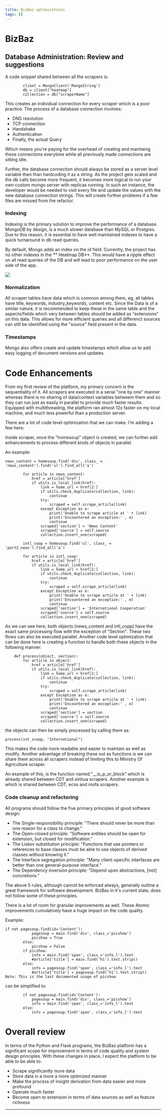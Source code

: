 ```yaml
---
title: BizBaz optimizations
tags: []
---
```


# BizBaz


## Database Administration: Review and suggestions
 
A code snippet shared between all the scrapers is:
```
        client = MongoClient('MongoString')
        db = client["heatmap"]
        collection = db["scraperName"]

```
This creates an individual connection for every scraper which is a poor practice. The process of a database connection involves:
- DNS resolution
- TCP connection
- Handshake
- Authentication
- Finally, the actual Query

Which means you're paying for the overhead of creating and maintaing these connections everytime while all previously made connections are sitting idle. 

Further, the database connection should always be stored as a server level variable then than hardcoding it as a string. As the project gets scaled and the db calls become more frequent, it becomes more logical to run your own custom mongo server with replicas running. In such an instance, the developer would be needed to visit every file and update the values with the new database connection strings. This will create further problems if a few files are missed from the refactor. 

### Indexing 
Indexing is the primary solution to improve the performance of a database. MongoDB by design, is a much slower database than MySQL or Postgres. Due to this reason, it is essential to have well maintained indexes to have a quick turnaround in db read queries.

By default, Mongo adds an index on the id field. Currently, the project has no other indexes in the ** Heatmap DB**. This would have a ripple effect on all read queries of the DB and will lead to poor performance on the user side of the app. 

![](image-krf7jzah.png)

### Normalization

All scraper tables have data which is common among them, eg, all tables have title, keywords, industry_keywords, content etc. Since the Data is of a similar nature, it is recommended to keep these in the same table and the aspects/fields which vary between tables should be added as "extensions" on this data. This allows for more efficient queries and all differenct sources can still be identified using the "source" field present in the data. 

### Timestamps

Mongo also offers create and update timestamps which allow us to add easy logging of document versions and updates.

# Code Enhancements



From my first review of the platform, my primary concern is the sequentiality of it. All scrapers are executed in a serial "one by one" manner whereas there is no sharing of data/context variables betweem them and so they can run just as easily in parallel to provide much faster results. Equipped with multithreading, the platform ran almost 12x faster on my local machine, and much less powerful than a production server. 

There are a lot of code level optimization that we can make. I'm adding a few here: 

Inside scraper, once the "homesoup" object is created, we can further add enhancements to process different kinds of objects in parallel. 

An example:
```
news_content = homesoup.find('div', class_ = 'news_content').find('ul').find_all('a')

        for article in news_content:
            href = article['href']
            if utils.is_local_link(href):
                link = home_url + href[2:]
                if utils.check_duplicate(collection, link):
                    continue
                try:
                    scraped = self.scrape_article(link)
                except Exception as e:
                    print('Unable to scrape article at ' + link)
                    print('Encountered an exception:' , e)
                    continue
                scraped['section'] = 'News Content'
                scraped['source'] = self.source
                collection.insert_one(scraped)
            
        intl_coop = homesoup.find('ul', class_ = 'part2_news').find_all('a')

        for article in intl_coop:
            href = article['href']
            if utils.is_local_link(href):
                link = home_url + href[2:]
                if utils.check_duplicate(collection, link):
                    continue
                try:
                    scraped = self.scrape_article(link)
                except Exception as e:
                    print('Unable to scrape article at ' + link)
                    print('Encountered an exception:' , e)
                    continue
                scraped['section'] = 'International Cooperation'
                scraped['source'] = self.source
                collection.insert_one(scraped)
```

As we can see here, both objects (news_content and intl_copp) have the exact same processing flow with the exception of "Section". These two flows can also be executed parallel. Another code level optimization that can be done here is creating a function to handle both these objects in the following manner:
```
    def process(object, section):
        for article in object:
            href = article['href']
            if utils.is_local_link(href):
                link = home_url + href[2:]
                if utils.check_duplicate(collection, link):
                    continue
                try:
                    scraped = self.scrape_article(link)
                except Exception as e:
                    print('Unable to scrape article at ' + link)
                    print('Encountered an exception:' , e)
                    continue
                scraped['section'] = section
                scraped['source'] = self.source
                collection.insert_one(scraped)
```

the objects can then be simply processed by calling them as:
```
process(int_scoop, "International")
```
This makes the code more readable and easier to maintain as well as modify. Another advantage of breaking these out as functions is we can share them across all scrapers instead of limiting this to Ministry Of Agriculture scraper. 

An example of this, is the function named 
"__is_p_or_block" which is already shared between CDT and xinhua scrapers. Another example is which is shared between CDT, ecns and mofa scrapers. 

### Code cleanup and refactoring

All programs should follow the five primary principles of good software design:
- The Single-responsibility principle: "There should never be more than one reason for a class to change."
- The Open–closed principle: "Software entities should be open for extension, but closed for modification."
- The Liskov substitution principle: "Functions that use pointers or references to base classes must be able to use objects of derived classes without knowing it."
- The Interface segregation principle: "Many client-specific interfaces are better than one general-purpose interface."
- The Dependency inversion principle: "Depend upon abstractions, [not] concretions."

The above 5 rules, although cannot be enforced always, generally outline a great framework for software development. BizBas in it's current state, does not follow some of these principles.

There is a lot of room for granular improvements as well. These Atomic improvements cumulatively have a huge impact on the code quality.


Example:  
```
if not pagesoup.find(id='Content'):
            pagesoup = main.find('div', class_='picshow')
            picshow = True
        else:
            picshow = False
        if picshow:
            info = main.find('span', class_='info_l').text
            #article['title'] = main.find('h1').text.strip()
        else:
            info = pagesoup.find('span', class_='info_l').text
            #article['title'] = pagesoup.find('h1').text.strip()
Note: This is the last documented usage of picshow
```
can be simplified to:
```
        if not pagesoup.find(id='Content'):
            pagesoup = main.find('div', class_='picshow')
            info = main.find('span', class_='info_l').text
        else:
            info = pagesoup.find('span', class_='info_l').text
```

# Overall review

In terms of the Python and Flask programs, the BizBaz platform has a significant scope for improvement in terms of code quality and system design principles. With these changes in place, I expect the platform to be able to be able to:
- Scrape significantly more data
- Store data in a more a more optimized manner
- Make the process of insight derivation from data easier and more profound
- Operate much faster 
- Become open to extension in terms of data sources as well as feature richness 

-----
